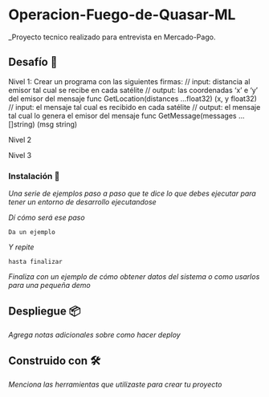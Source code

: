 # Operacion-Fuego-de-Quasar-ML

_Proyecto tecnico realizado para entrevista en Mercado-Pago.

## Desafío 🚀

Nivel 1:
Crear un programa con las siguientes firmas:
// input: distancia al emisor tal cual se recibe en cada satélite 
// output: las coordenadas ‘x’ e ‘y’ del emisor del mensaje 
func GetLocation(distances ...float32) (x, y float32) 
// input: el mensaje tal cual es recibido en cada satélite 
// output: el mensaje tal cual lo genera el emisor del mensaje 
func GetMessage(messages ...[]string) (msg string)

Nivel 2

Nivel 3

### Instalación 🔧

_Una serie de ejemplos paso a paso que te dice lo que debes ejecutar para tener un entorno de desarrollo ejecutandose_

_Dí cómo será ese paso_

```
Da un ejemplo
```

_Y repite_

```
hasta finalizar
```

_Finaliza con un ejemplo de cómo obtener datos del sistema o como usarlos para una pequeña demo_



## Despliegue 📦

_Agrega notas adicionales sobre como hacer deploy_

## Construido con 🛠️

_Menciona las herramientas que utilizaste para crear tu proyecto_






